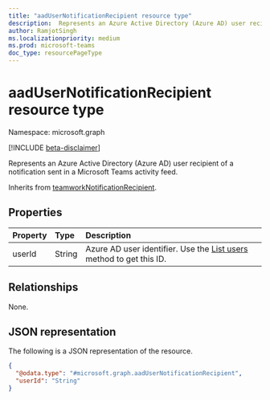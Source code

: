 ```yaml
---
title: "aadUserNotificationRecipient resource type"
description:  Represents an Azure Active Directory (Azure AD) user recipient of a notification sent in a Microsoft Teams activity feed.
author: RamjotSingh
ms.localizationpriority: medium
ms.prod: microsoft-teams
doc_type: resourcePageType
---
```


# aadUserNotificationRecipient resource type

Namespace: microsoft.graph

[!INCLUDE [beta-disclaimer](../../includes/beta-disclaimer.md)]

Represents an Azure Active Directory (Azure AD) user recipient of a notification sent in a Microsoft Teams activity feed.

Inherits from [teamworkNotificationRecipient](teamworknotificationrecipient.md).

## Properties
|Property|Type|Description|
|:---|:---|:---|
|userId|String|Azure AD user identifier. Use the [List users](../api/user-list.md) method to get this ID.|

## Relationships
None.

## JSON representation
The following is a JSON representation of the resource.
<!-- {
  "blockType": "resource",
  "@odata.type": "microsoft.graph.aadUserNotificationRecipient"
}
-->
``` json
{
  "@odata.type": "#microsoft.graph.aadUserNotificationRecipient",
  "userId": "String"
}
```


